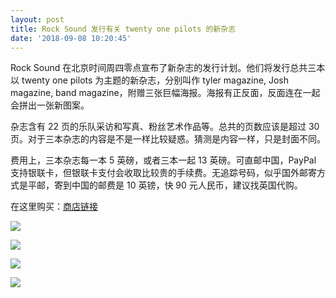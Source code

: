 ```yaml
---
layout: post
title: Rock Sound 发行有关 twenty one pilots 的新杂志
date: '2018-09-08 10:20:45'
---
```



Rock Sound 在北京时间周四零点宣布了新杂志的发行计划。他们将发行总共三本以 twenty one pilots 为主题的新杂志，分别叫作 tyler magazine, Josh magazine, band magazine，附赠三张巨幅海报。海报有正反面，反面连在一起会拼出一张新图案。

杂志含有 22 页的乐队采访和写真、粉丝艺术作品等。总共的页数应该是超过 30 页。对于三本杂志的内容是不是一样比较疑惑。猜测是内容一样，只是封面不同。

费用上，三本杂志每一本 5 英磅，或者三本一起 13 英磅。可直邮中国，PayPal 支持银联卡，但银联卡支付会收取比较贵的手续费。无追踪号码，似乎国外邮寄方式是平邮，寄到中国的邮费是 10 英镑，快 90 元人民币，建议找英国代购。

在这里购买：[商店链接](https://shop.rocksound.tv/collections/in-stock-issues)

![](https://i1.wp.com/res.cloudinary.com/du5vcylqh/image/upload/v1545554810/rock_sound_issue_2441114471456653937583_ptwip8.jpg?resize=425%2C600&ssl=1)

![](https://i1.wp.com/res.cloudinary.com/du5vcylqh/image/upload/v1545554808/rock_sound_issue_24467105666852173841_itlqkx.jpg?resize=425%2C600&ssl=1)

![](https://i2.wp.com/res.cloudinary.com/du5vcylqh/image/upload/v1545554812/rock_sound_issue_2448490657138431748012_ocd2vl.jpg?resize=425%2C600&ssl=1)

![](https://i0.wp.com/res.cloudinary.com/du5vcylqh/image/upload/v1545554814/rock_sound_issue_2449061843196100765359_arrvgn.jpg?resize=425%2C600&ssl=1)


